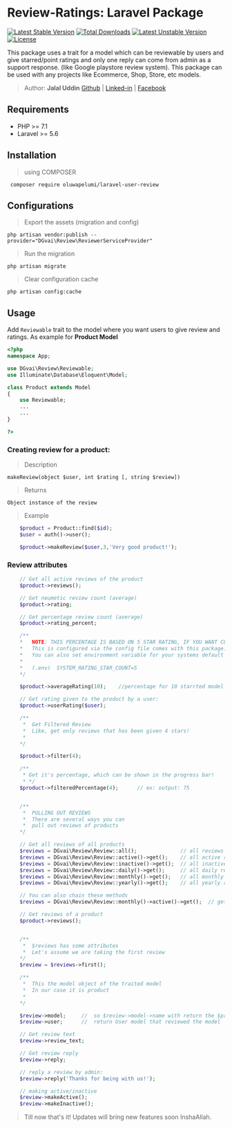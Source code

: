 # Review-Ratings: Laravel Package
[![Latest Stable Version](https://poser.pugx.org/dgvai/laravel-user-review/v/stable)](https://packagist.org/packages/dgvai/laravel-user-review)
[![Total Downloads](https://poser.pugx.org/dgvai/laravel-user-review/downloads)](https://packagist.org/packages/dgvai/laravel-user-review)
[![Latest Unstable Version](https://poser.pugx.org/dgvai/laravel-user-review/v/unstable)](https://packagist.org/packages/dgvai/laravel-user-review)
[![License](https://poser.pugx.org/dgvai/laravel-user-review/license)](https://packagist.org/packages/dgvai/laravel-user-review)

This package uses a trait for a model which can be reviewable by users and give starred/point ratings and only one reply can come from admin as a support response. (like Google playstore review system). This package can be used with any projects like Ecommerce, Shop, Store, etc models. 

> Author: **Jalal Uddin** [Github](https://github.com/dgvai-git) | [Linked-in](https://linkedin.com/in/dgvai) | [Facebook](https://facebook.com/dgvai.hridoy)

## Requirements
<ul>
<li>PHP >= 7.1</li>
<li>Laravel >= 5.6</li>
</ul>

## Installation
> using COMPOSER

`` composer require oluwapelumi/laravel-user-review``

## Configurations
> Export the assets (migration and config)

``php artisan vendor:publish --provider="DGvai\Review\ReviewerServiceProvider" ``

> Run the migration

``php artisan migrate``

> Clear configuration cache

``php artisan config:cache``

## Usage
Add ``Reviewable`` trait to the model where you want users to give review and ratings. As example for **Product Model** 

```php
<?php 
namespace App;

use DGvai\Review\Reviewable;
use Illuminate\Database\Eloquent\Model;

class Product extends Model
{
    use Reviewable;
    ...
    ...
}

?>
```

### Creating review for a product:
> Description

``makeReview(object $user, int $rating [, string $review])``

> Returns

``Object instance of the review``

> Example

```php
    $product = Product::find($id);
    $user = auth()->user();

    $product->makeReview($user,3,'Very good product!');
```

### Review attributes
```php
    // Get all active reviews of the product
    $product->reviews();

    // Get neumetic review count (average)
    $product->rating;

    // Get percentage review count (average)
    $product->rating_percent;

    /**
    *   NOTE: THIS PERCENTAGE IS BASED ON 5 STAR RATING, IF YOU WANT CUSTOM STAR, USE BELLOW
    *   This is configured via the config file comes with this package: user-review.php
    *   You can also set environment variable for your systems default star count
    *
    *   (.env)  SYSTEM_RATING_STAR_COUNT=5 
    */

    $product->averageRating(10);    //percentage for 10 starrted model

    // Get rating given to the product by a user:
    $product->userRating($user);

    /**
     *  Get Filtered Review
     *  Like, get only reviews that has been given 4 stars!
     * 
    */

    $product->filter(4);

    /**
     * Get it's percentage, which can be shown in the progress bar!
     * */ 
    $product->filteredPercentage(4);      // ex: output: 75 


    /**
     *  PULLING OUT REVIEWS
     *  There are several ways you can
     *  pull out reviews of products
    */

    // Get all reviews of all products
    $reviews = DGvai\Review\Review::all();              // all reviews
    $reviews = DGvai\Review\Review::active()->get();    // all active reviews
    $reviews = DGvai\Review\Review::inactive()->get();  // all inactive reviews
    $reviews = DGvai\Review\Review::daily()->get();     // all daily reviews
    $reviews = DGvai\Review\Review::monthly()->get();   // all monthly reviews
    $reviews = DGvai\Review\Review::yearly()->get();    // all yearly reviews

    // You can also chain these methods
    $reviews = DGvai\Review\Review::monthly()->active()->get();  // get aa monthly active reviews

    // Get reviews of a product
    $product->reviews();


    /**
     *  $reviews has some attributes
     *  Let's assume we are taking the first review
    */
    $review = $reviews->first();

    /**
     *  This the model object of the traited model
     *  In our case it is product
     * 
    */

    $review->model;     //  so $review->model->name with return the $product->name
    $review->user;      //  return User model that reviewed the model

    // Get review text
    $review->review_text;

    // Get review reply
    $review->reply;

    // reply a review by admin:
    $review->reply('Thanks for being with us!');

    // making active/inactive
    $review->makeActive();
    $review->makeInactive();

```

> Till now that's it! Updates will bring new features soon InshaAllah.
